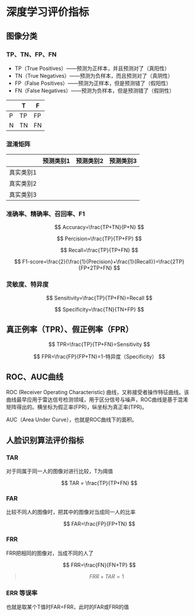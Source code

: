 # 深度学习评价指标

## 图像分类

### TP、TN、FP、FN

* TP（True Positives）——预测为正样本，并且预测对了（真阳性）
* TN（True Negatives）——预测为负样本，而且预测对了（真阴性）
* FP（False Positives）——预测为正样本，但是预测错了（假阳性）
* FN（False Negatives）——预测为负样本，但是预测错了（假阴性）

|     | T   | F   |
| --- | --- | --- |
| P   | TP  | FP  |
| N   | TN  | FN  |

### 混淆矩阵

|           | 预测类别1 | 预测类别2 | 预测类别3 |
| --------- | --------- | --------- | --------- |
| 真实类别1 |           |           |           |
| 真实类别2 |           |           |           |
| 真实类别3 |           |           |           |

### 准确率、精确率、召回率、F1

$$
Accuracy=\frac{TP+TN}{P+N}
$$

$$
Percision=\frac{TP}{TP+FP}
$$

$$
Recall=\frac{TP}{TP+FN}
$$

$$
F1-score=\frac{2}{\frac{1}{Precision}+\frac{1}{Recall}}=\frac{2TP}{FP+2TP+FN}
$$

### 灵敏度、特异度

$$
Sensitivity=\frac{TP}{TP+FN}=Recall
$$

$$
Specificity=\frac{TN}{TN+FP}
$$

## 真正例率（TPR）、假正例率（FPR）

$$
TPR=\frac{TP}{TP+FN}=Sensitivity
$$

$$
FPR=\frac{FP}{FP+TN}=1-特异度（Specificity）
$$

## ROC、AUC曲线

ROC (Receiver Operating Characteristic) 曲线，又称接受者操作特征曲线。该曲线最早应用于雷达信号检测领域，用于区分信号与噪声，ROC曲线是基于混淆矩阵得出的。横坐标为假正率(FPR)，纵坐标为真正率(TPR)。

AUC（Area Under Curve），也就是ROC曲线下的面积。

## 人脸识别算法评价指标

### TAR

对于同属于同一人的图像对进行比较，T为阈值

$$
TAR = \frac{TP}{TP+FN}
$$

### FAR

比较不同人的图像时，把其中的图像对当成同一人的比率

$$
FAR=\frac{FP}{FP+TN}
$$

### FRR

FRR把相同的图像对，当成不同的人了

$$
FRR=\frac{FN}{FN+TP}
$$

> $$
> FRR+TAR=1
> $$

### ERR 等误率

也就是取某个T值时FAR=FRR，此时的FAR或FRR的值
